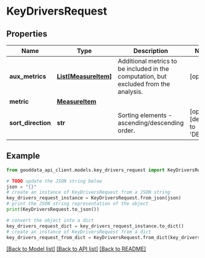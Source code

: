 # KeyDriversRequest


## Properties

Name | Type | Description | Notes
------------ | ------------- | ------------- | -------------
**aux_metrics** | [**List[MeasureItem]**](MeasureItem.md) | Additional metrics to be included in the computation, but excluded from the analysis. | [optional] 
**metric** | [**MeasureItem**](MeasureItem.md) |  | 
**sort_direction** | **str** | Sorting elements - ascending/descending order. | [optional] [default to 'DESC']

## Example

```python
from gooddata_api_client.models.key_drivers_request import KeyDriversRequest

# TODO update the JSON string below
json = "{}"
# create an instance of KeyDriversRequest from a JSON string
key_drivers_request_instance = KeyDriversRequest.from_json(json)
# print the JSON string representation of the object
print(KeyDriversRequest.to_json())

# convert the object into a dict
key_drivers_request_dict = key_drivers_request_instance.to_dict()
# create an instance of KeyDriversRequest from a dict
key_drivers_request_from_dict = KeyDriversRequest.from_dict(key_drivers_request_dict)
```
[[Back to Model list]](../README.md#documentation-for-models) [[Back to API list]](../README.md#documentation-for-api-endpoints) [[Back to README]](../README.md)


